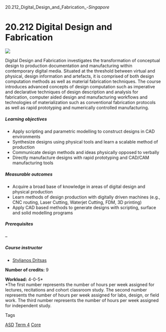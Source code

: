 20.212_Digital_Design_and_Fabrication_-_Singapore_



20.212 Digital Design and Fabrication
=====================================

![](https://www.sutd.edu.sg/wp-content/uploads/2025/02/1-20212.jpg)

Digital Design and Fabrication investigates the transformation of conceptual design to production documentation and manufacturing within contemporary digital media. Situated at the threshold between virtual and physical, design information and artefacts, it is comprised of both design computation methods as well as material fabrication techniques. The course introduces advanced concepts of design computation such as imperative and declarative techniques of design description and analysis for fabrication, computer aided design and manufacturing workflows and technologies of materialization such as conventional fabrication protocols as well as rapid prototyping and numerically controlled manufacturing.

##### **Learning objectives**

* Apply scripting and parametric modelling to construct designs in CAD environments
* Synthesize designs using physical tools and learn a scalable method of production
* Communicate design methods and ideas physically opposed to verbally
* Directly manufacture designs with rapid prototyping and CAD/CAM manufacturing tools

##### **Measurable outcomes**

* Acquire a broad base of knowledge in areas of digital design and physical production
* Learn methods of design production with digitally driven machines (e.g., CNC routing, Laser Cutting, Waterjet Cutting, FDM, 3D printing)
* Apply CAD based methods to generate designs with scripting, surface and solid modelling programs

##### **Prerequisites**

–

##### **Course instructor**

* [Stylianos Dritsas](/profile/stylianos-dritsas/)

**Number of credits:** 9

**Workload:** 4-0-5\*  
\*The first number represents the number of hours per week assigned for lectures, recitations and cohort classroom study. The second number represents the number of hours per week assigned for labs, design, or field work. The third number represents the number of hours per week assigned for independent study.

Tags

[ASD](/education/undergraduate/courses/?pillar-cluster=1167)
[Term 4](/education/undergraduate/courses/?course-term=857)
[Core](/education/undergraduate/courses/?course-type=852)

